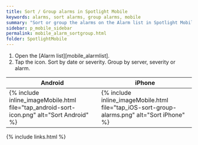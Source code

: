 ```yaml
---
title: Sort / Group alarms in Spotlight Mobile
keywords: alarms, sort alarms, group alarms, mobile
summary: "Sort or group the alarms on the Alarm list in Spotlight Mobile."
sidebar: p_mobile_sidebar
permalink: mobile_alarm_sortgroup.html
folder: SpotlightMobile
---
```






1. Open the [Alarm list][mobile_alarmlist].
2. Tap the icon. Sort by date or severity. Group by server, severity or alarm.

Android | iPhone
--------|-------
{% include inline_imageMobile.html file="tap_android-sort-icon.png" alt="Sort Android" %} | {% include inline_imageMobile.html file="tap_iOS-sort-group-alarms.png" alt="Sort iPhone" %}

{% include links.html %}
